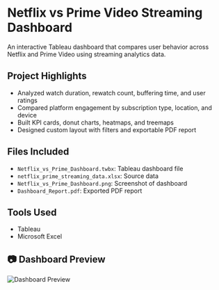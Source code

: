 #  Netflix vs Prime Video Streaming Dashboard

An interactive Tableau dashboard that compares user behavior across Netflix and Prime Video using streaming analytics data.

##  Project Highlights
- Analyzed watch duration, rewatch count, buffering time, and user ratings
- Compared platform engagement by subscription type, location, and device
- Built KPI cards, donut charts, heatmaps, and treemaps
- Designed custom layout with filters and exportable PDF report

##  Files Included
- `Netflix_vs_Prime_Dashboard.twbx`: Tableau dashboard file
- `netflix_prime_streaming_data.xlsx`: Source data
- `Netflix_vs_Prime_Dashboard.png`: Screenshot of dashboard
- `Dashboard_Report.pdf`: Exported PDF report

##  Tools Used
- Tableau 
- Microsoft Excel

## 📷 Dashboard Preview

![Dashboard Preview](dashboard_preview.png)

